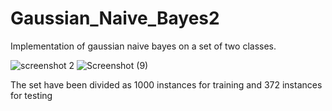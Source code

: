 # Gaussian_Naive_Bayes2
Implementation of gaussian naive bayes on a set of two classes.


![screenshot 2](https://user-images.githubusercontent.com/44751602/52232830-896fbf00-28e3-11e9-8101-b1e802aa5d12.png)
![Screenshot (9)](https://user-images.githubusercontent.com/44751602/54838613-0ec1fe00-4cef-11e9-9221-b11e1e0361a1.png)


The set have been divided as 1000 instances for training and 372 instances for testing
